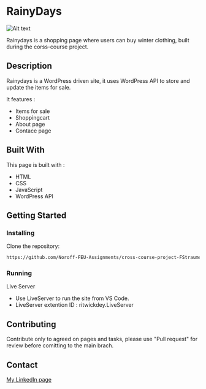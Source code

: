 # RainyDays

![Alt text](<img\Screenshot 2023-12-07 181227.png>)

Rainydays is a shopping page where users can buy winter clothing, built during the corss-course project.

## Description

Rainydays is a WordPress driven site, it uses WordPress API to store and update the items for sale.

It features : 
- Items for sale
- Shoppingcart
- About page
- Contace page

## Built With

This page is built with : 

- HTML
- CSS
- JavaScript
- WordPress API

## Getting Started

### Installing

Clone the repository:

```bash
https://github.com/Noroff-FEU-Assignments/cross-course-project-FStraume.git
```

### Running

Live Server
- Use LiveServer to run the site from VS Code.
- LiveServer extention ID : ritwickdey.LiveServer

## Contributing

Contribute only to agreed on pages and tasks, please use "Pull request" for review before comitting to the main brach. 

## Contact

[My LinkedIn page](www.linkedin.com/in/fredrik-straume-3570352a4)
